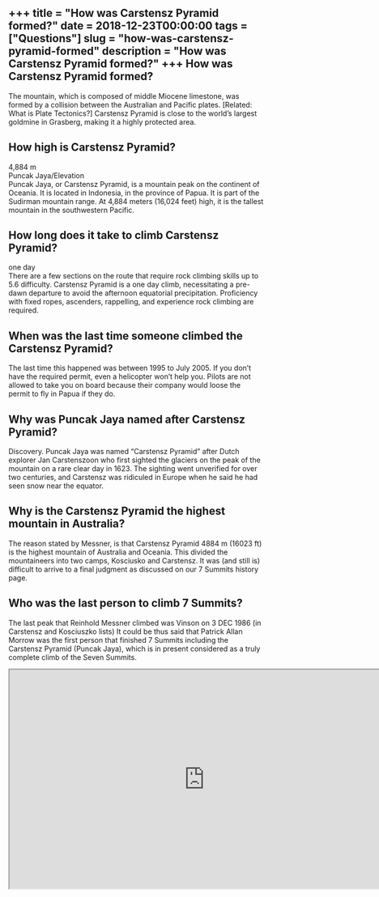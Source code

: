 +++
title = "How was Carstensz Pyramid formed?"
date = 2018-12-23T00:00:00
tags = ["Questions"]
slug = "how-was-carstensz-pyramid-formed"
description = "How was Carstensz Pyramid formed?"
+++
How was Carstensz Pyramid formed?
---------------------------------

The mountain, which is composed of middle Miocene limestone, was formed by a collision between the Australian and Pacific plates. \[Related: What is Plate Tectonics?\] Carstensz Pyramid is close to the world’s largest goldmine in Grasberg, making it a highly protected area.

How high is Carstensz Pyramid?
------------------------------

4,884 m  
Puncak Jaya/Elevation  
Puncak Jaya, or Carstensz Pyramid, is a mountain peak on the continent of Oceania. It is located in Indonesia, in the province of Papua. It is part of the Sudirman mountain range. At 4,884 meters (16,024 feet) high, it is the tallest mountain in the southwestern Pacific.

How long does it take to climb Carstensz Pyramid?
-------------------------------------------------

one day  
There are a few sections on the route that require rock climbing skills up to 5.6 difficulty. Carstensz Pyramid is a one day climb, necessitating a pre-dawn departure to avoid the afternoon equatorial precipitation. Proficiency with fixed ropes, ascenders, rappelling, and experience rock climbing are required.

When was the last time someone climbed the Carstensz Pyramid?
-------------------------------------------------------------

The last time this happened was between 1995 to July 2005. If you don’t have the required permit, even a helicopter won’t help you. Pilots are not allowed to take you on board because their company would loose the permit to fly in Papua if they do.

Why was Puncak Jaya named after Carstensz Pyramid?
--------------------------------------------------

Discovery. Puncak Jaya was named “Carstensz Pyramid” after Dutch explorer Jan Carstenszoon who first sighted the glaciers on the peak of the mountain on a rare clear day in 1623. The sighting went unverified for over two centuries, and Carstensz was ridiculed in Europe when he said he had seen snow near the equator.

Why is the Carstensz Pyramid the highest mountain in Australia?
---------------------------------------------------------------

The reason stated by Messner, is that Carstensz Pyramid 4884 m (16023 ft) is the highest mountain of Australia and Oceania. This divided the mountaineers into two camps, Kosciusko and Carstensz. It was (and still is) difficult to arrive to a final judgment as discussed on our 7 Summits history page.

Who was the last person to climb 7 Summits?
-------------------------------------------

The last peak that Reinhold Messner climbed was Vinson on 3 DEC 1986 (in Carstensz and Kosciuszko lists) It could be thus said that Patrick Allan Morrow was the first person that finished 7 Summits including the Carstensz Pyramid (Puncak Jaya), which is in present considered as a truly complete climb of the Seven Summits.

<iframe allow="accelerometer; autoplay; clipboard-write; encrypted-media; gyroscope; picture-in-picture" allowfullscreen="" class="__youtube_prefs__  epyt-is-override  no-lazyload" data-no-lazy="1" data-origheight="433" data-origwidth="770" data-skipgform_ajax_framebjll="" height="433" id="_ytid_49107" loading="lazy" src="https://www.youtube.com/embed/coLf4Iwckp0?enablejsapi=1&autoplay=0&cc_load_policy=0&cc_lang_pref=&iv_load_policy=1&loop=0&modestbranding=0&rel=1&fs=1&playsinline=0&autohide=2&theme=dark&color=red&controls=1&" title="YouTube player" width="770"></iframe>
